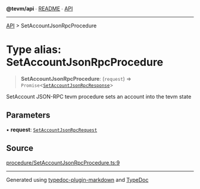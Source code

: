**@tevm/api** ∙ [README](../README.md) ∙ [API](../API.md)

***

[API](../API.md) > SetAccountJsonRpcProcedure

# Type alias: SetAccountJsonRpcProcedure

> **SetAccountJsonRpcProcedure**: (`request`) => `Promise`\<[`SetAccountJsonRpcResponse`](SetAccountJsonRpcResponse.md)\>

SetAccount JSON-RPC tevm procedure sets an account into the tevm state

## Parameters

▪ **request**: [`SetAccountJsonRpcRequest`](SetAccountJsonRpcRequest.md)

## Source

[procedure/SetAccountJsonRpcProcedure.ts:9](https://github.com/evmts/tevm-monorepo/blob/main/vm/api/src/procedure/SetAccountJsonRpcProcedure.ts#L9)

***
Generated using [typedoc-plugin-markdown](https://www.npmjs.com/package/typedoc-plugin-markdown) and [TypeDoc](https://typedoc.org/)
